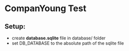 # CompanYoung Test

## Setup:
- create **database.sqlite** file in database/ folder
- set DB_DATABASE to the absolute path of the sqlite file
